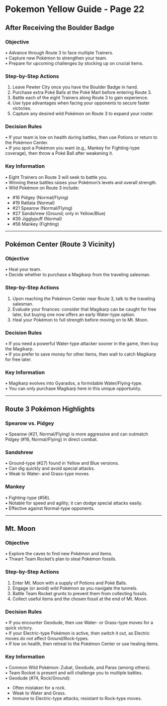 # Pokemon Yellow Guide - Page 22

## After Receiving the Boulder Badge

### Objective
• Advance through Route 3 to face multiple Trainers.  
• Capture new Pokémon to strengthen your team.  
• Prepare for upcoming challenges by stocking up on crucial items.

### Step-by-Step Actions
1. Leave Pewter City once you have the Boulder Badge in hand.  
2. Purchase extra Poké Balls at the Poké Mart before entering Route 3.  
3. Battle each of the eight Trainers along Route 3 to gain experience.  
4. Use type advantages when facing your opponents to secure faster victories.  
5. Capture any desired wild Pokémon on Route 3 to expand your roster.

### Decision Rules
• If your team is low on health during battles, then use Potions or return to the Pokémon Center.  
• If you spot a Pokémon you want (e.g., Mankey for Fighting-type coverage), then throw a Poké Ball after weakening it.

### Key Information
• Eight Trainers on Route 3 will seek to battle you.  
• Winning these battles raises your Pokémon’s levels and overall strength.  
• Wild Pokémon on Route 3 include:  
  - #16 Pidgey (Normal/Flying)  
  - #19 Rattata (Normal)  
  - #21 Spearow (Normal/Flying)  
  - #27 Sandshrew (Ground; only in Yellow/Blue)  
  - #39 Jigglypuff (Normal)  
  - #56 Mankey (Fighting)  

---

## Pokémon Center (Route 3 Vicinity)

### Objective
• Heal your team.  
• Decide whether to purchase a Magikarp from the traveling salesman.

### Step-by-Step Actions
1. Upon reaching the Pokémon Center near Route 3, talk to the traveling salesman.  
2. Evaluate your finances: consider that Magikarp can be caught for free later, but buying one now offers an early Water-type option.  
3. Heal your Pokémon to full strength before moving on to Mt. Moon.

### Decision Rules
• If you need a powerful Water-type attacker sooner in the game, then buy the Magikarp.  
• If you prefer to save money for other items, then wait to catch Magikarp for free later.

### Key Information
• Magikarp evolves into Gyarados, a formidable Water/Flying-type.  
• You can only purchase Magikarp here in this unique opportunity.  

---

## Route 3 Pokémon Highlights

### Spearow vs. Pidgey
• Spearow (#21, Normal/Flying) is more aggressive and can outmatch Pidgey (#16, Normal/Flying) in direct combat.  

### Sandshrew
• Ground-type (#27) found in Yellow and Blue versions.  
• Can dig quickly and avoid special attacks.  
• Weak to Water- and Grass-type moves.  

### Mankey
• Fighting-type (#56).  
• Notable for speed and agility; it can dodge special attacks easily.  
• Effective against Normal-type opponents.  

---

## Mt. Moon

### Objective
• Explore the caves to find new Pokémon and items.  
• Thwart Team Rocket’s plan to steal Pokémon fossils.  

### Step-by-Step Actions
1. Enter Mt. Moon with a supply of Potions and Poké Balls.  
2. Engage (or avoid) wild Pokémon as you navigate the tunnels.  
3. Battle Team Rocket grunts to prevent them from collecting fossils.  
4. Collect useful items and the chosen fossil at the end of Mt. Moon.

### Decision Rules
• If you encounter Geodude, then use Water- or Grass-type moves for a quick victory.  
• If your Electric-type Pokémon is active, then switch it out, as Electric moves do not affect Ground/Rock-types.  
• If low on health, then retreat to the Pokémon Center or use healing items.

### Key Information
• Common Wild Pokémon: Zubat, Geodude, and Paras (among others).  
• Team Rocket is present and will challenge you to multiple battles.  
• Geodude (#74, Rock/Ground):  
  - Often mistaken for a rock.  
  - Weak to Water and Grass.  
  - Immune to Electric-type attacks; resistant to Rock-type moves.